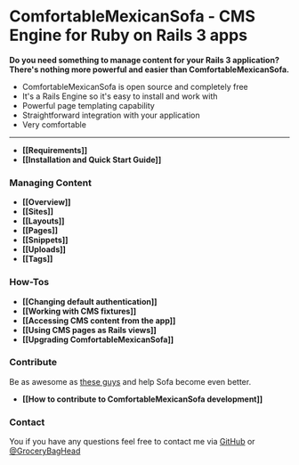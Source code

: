 # ComfortableMexicanSofa - CMS Engine for Ruby on Rails 3 apps

**Do you need something to manage content for your Rails 3 application? There's nothing more powerful and easier than ComfortableMexicanSofa.**

* ComfortableMexicanSofa is open source and completely free
* It's a Rails Engine so it's easy to install and work with
* Powerful page templating capability
* Straightforward integration with your application
* Very comfortable

***

* **[[Requirements]]**
* **[[Installation and Quick Start Guide]]**

### Managing Content
* **[[Overview]]**
* **[[Sites]]**
* **[[Layouts]]**
* **[[Pages]]**
* **[[Snippets]]**
* **[[Uploads]]**
* **[[Tags]]**

### How-Tos
* **[[Changing default authentication]]**
* **[[Working with CMS fixtures]]**
* **[[Accessing CMS content from the app]]**
* **[[Using CMS pages as Rails views]]**
* **[[Upgrading ComfortableMexicanSofa]]**

### Contribute
Be as awesome as [these guys](https://github.com/twg/comfortable-mexican-sofa/contributors) and help Sofa become even better.

* **[[How to contribute to ComfortableMexicanSofa development]]**

### Contact
You if you have any questions feel free to contact me via [GitHub](https://github.com/gbh) or [@GroceryBagHead](http://twitter.com/#!/GroceryBagHead)